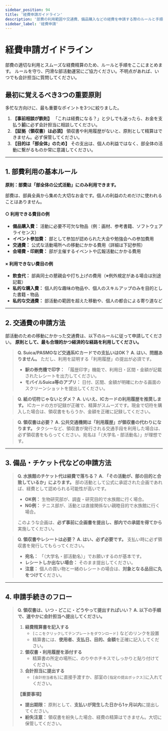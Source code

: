```yaml
---
sidebar_position: 94
title: '経費申請ガイドライン'
description: '部費の利用範囲や交通費、備品購入などの経費を申請する際のルールと手順をまとめたガイドラインです。'
sidebar_label: '経費申請'
---
```


# 経費申請ガイドライン

部費の適切な利用とスムーズな経費精算のため、ルールと手順をここにまとめます。
ルールを守り、円滑な部活動運営にご協力ください。不明点があれば、いつでも会計担当に質問してください。

## 最初に覚えるべき3つの重要原則

多忙な方向けに、最も重要なポイントを3つに絞りました。

1.  **【事前相談が鉄則】**
    「これは経費になる？」と少しでも迷ったら、お金を支払う**前**に必ず会計担当に相談してください。
2.  **【証拠（領収書）は必須】**
    領収書や利用履歴がないと、原則として精算はできません。必ず保管してください。
3.  **【目的は「部全体」のため】**
    その支出は、個人の利益ではなく、部全体の活動に繋がるものか常に意識してください。

---

## 1. 部費利用の基本ルール

**原則：部費は「部全体の公式活動」にのみ利用できます。**

部費は、部員全員から集めた大切なお金です。個人の利益のためだけに使われることはありません。

#### ○ 利用できる費目の例
- **備品購入費：** 活動に必要不可欠な物品（例：画材、参考書籍、ソフトウェアライセンス）
- **イベント参加費：** 部として参加が認められた大会や勉強会への参加費用
- **交通費：** 公式な活動場所への移動にかかる費用（詳細は下記参照）
- **会場費・印刷費：** 部が主催するイベントや広報活動にかかる費用

#### × 利用できない費目の例
- **飲食代：** 部員同士の懇親会や打ち上げの費用（※例外規定がある場合は別途記載）
- **私的な購入費：** 個人的な趣味の物品や、個人のスキルアップのみを目的とした書籍・物品
- **私的な交通費：** 部活動の範囲を超えた移動や、個人の都合による寄り道など

---

## 2. 交通費の申請方法

部活動のための移動にかかった交通費は、以下のルールに従って申請してください。
**原則として、最も合理的かつ経済的な経路を利用してください。**

> **Q. Suica/PASMOなど交通系ICカードでの支払いはOK？**
> **A. はい、問題ありません。**
> ただし、利用を証明する「利用履歴」の提出が必須です。
>
> - **駅の券売機で印字：** 「履歴印字」機能で、利用日・区間・金額が記載されたレシートを出力してください。
> - **モバイルSuica等のアプリ：** 日付、区間、金額が明確にわかる画面のスクリーンショットを提出してください。

> **Q. 紙の切符じゃないとダメ？**
> **A. いいえ、ICカードの利用履歴を推奨します。**
> ICカードの方が記録が正確で、精算がスムーズです。現金で切符を購入した場合は、領収書をもらうか、金額を正確に記録してください。

> **Q. 領収書は必要？**
> **A. 公共交通機関は「利用履歴」が領収書の代わりになります。**
> タクシーなど、領収書が発行される交通手段を利用した場合は、必ず領収書をもらってください。宛名は「（大学名・部活動名）」が理想です。

---

## 3. 備品・チケット代などの申請方法

> **Q. 水族館のチケット代は経費で落ちる？**
> **A. 「その活動が、部の目的と合致しているか」によります。**
> 部の活動として公式に承認された企画であれば、経費として認められる可能性が高いです。
>
> - **OK例：** 生物研究部が、調査・研究目的で水族館に行く場合。
> - **NG例：** テニス部が、活動とは直接関係ない親睦目的で水族館に行く場合。
>
> このような企画は、**必ず事前に企画書を提出し、部内での承認を得てから**実施してください。

> **Q. 領収書やレシートは必要？**
> **A. はい、必ず必要です。**
> 支払い時に必ず領収書を発行してもらってください。
>
> - **宛名：** 「（大学名・部活動名）」でお願いするのが基本です。
> - **レシートしか出ない場合：** そのまま提出してください。
> - **注意：** 個人の買い物と一緒のレシートの場合は、**対象となる品目に丸をつけて**ください。

---

## 4. 申請手続きのフロー

> **Q. 領収書は、いつ・どこに・どうやって提出すればいい？**
> **A. 以下の手順で、速やかに会計担当へ提出してください。**
>
> 1.  **経費精算書を記入する**
>     - `[ここをクリックしてテンプレートをダウンロード]` などのリンクを設置
>     - 精算書には、**使用者、支払日、目的、金額**を正確に記入してください。
> 2.  **領収書・利用履歴を添付する**
>     - 精算書の所定の場所に、のりやホチキスでしっかりと貼り付けてください。
> 3.  **会計担当に提出する**
>     - `[会計担当者名]`に直接手渡すか、部室の`[指定の提出ボックス]`に入れてください。
>
> **【重要事項】**
> - **提出期限：** 原則として、**支払いが発生した日から1ヶ月以内**に提出してください。
> - **紛失注意：** 領収書を紛失した場合、経費の精算はできません。大切に保管してください。